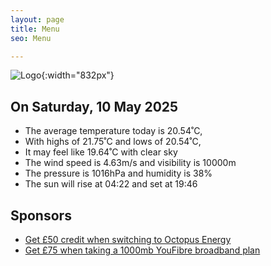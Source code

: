 ```yaml
---
layout: page
title: Menu
seo: Menu

---
```


![Logo](/images/logo.jpg){:width="832px"}

<!-- weather_marker starts -->
## On Saturday, 10 May 2025

- The average temperature today is 20.54˚C,
- With highs of 21.75˚C and lows of 20.54˚C,
- It may feel like 19.64˚C with clear sky
- The wind speed is 4.63m/s and visibility is 10000m
- The pressure is 1016hPa and humidity is 38%
- The sun will rise at 04:22 and set at 19:46

<!-- weather_marker ends -->

## Sponsors

- [Get £50 credit when switching to Octopus Energy](https://bit.ly/3oD1nnS)
- [Get £75 when taking a 1000mb YouFibre broadband plan](https://aklam.io/91zWhU?)
